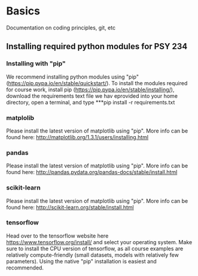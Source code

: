 # Basics
Documentation on coding principles, git, etc

## Installing required python modules for PSY 234
### Installing with "pip"
We recommend installing python modules using "pip" (https://pip.pypa.io/en/stable/quickstart/). To install the modules required for course work, install pip (https://pip.pypa.io/en/stable/installing/), download the requirements text file we hav eprovided into your home directory, open a terminal, and type 
***pip install -r requirements.txt
### matplolib
Please install the latest version of matplotlib using "pip". More info can be found here: http://matplotlib.org/1.3.1/users/installing.html
### pandas
Please install the latest version of matplotlib using "pip". More info can be found here: http://pandas.pydata.org/pandas-docs/stable/install.html
### scikit-learn
Please install the latest version of matplotlib using "pip". More info can be found here: http://scikit-learn.org/stable/install.html
### tensorflow
Head over to the tensorflow website here https://www.tensorflow.org/install/ and select your operating system. Make sure to install the CPU version of tensorflow, as all course examples are relatively compute-friendly (small datasets, models with relatively few parameters). Using the native "pip" installation is easiest and recommended. 
